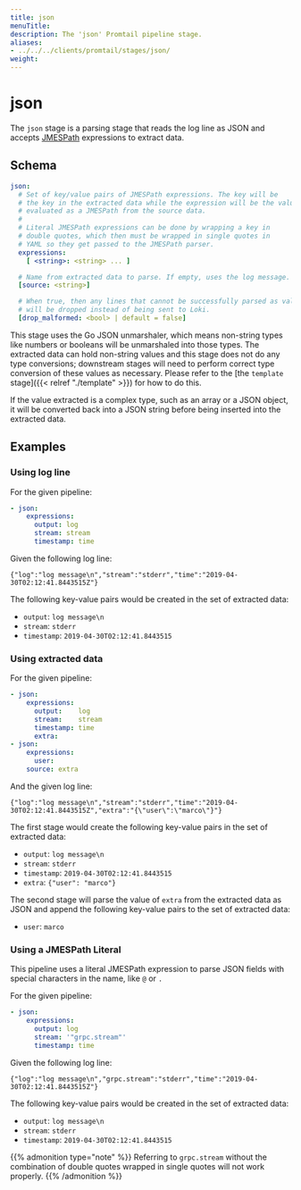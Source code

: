 ```yaml
---
title: json
menuTitle:  
description: The 'json' Promtail pipeline stage. 
aliases: 
- ../../../clients/promtail/stages/json/
weight:  
---
```


# json

The `json` stage is a parsing stage that reads the log line as JSON and accepts
[JMESPath](http://jmespath.org/) expressions to extract data.

## Schema

```yaml
json:
  # Set of key/value pairs of JMESPath expressions. The key will be
  # the key in the extracted data while the expression will be the value,
  # evaluated as a JMESPath from the source data.
  #
  # Literal JMESPath expressions can be done by wrapping a key in
  # double quotes, which then must be wrapped in single quotes in
  # YAML so they get passed to the JMESPath parser.
  expressions:
    [ <string>: <string> ... ]

  # Name from extracted data to parse. If empty, uses the log message.
  [source: <string>]

  # When true, then any lines that cannot be successfully parsed as valid JSON objects
  # will be dropped instead of being sent to Loki.
  [drop_malformed: <bool> | default = false]
```

This stage uses the Go JSON unmarshaler, which means non-string types like
numbers or booleans will be unmarshaled into those types. The extracted data
can hold non-string values and this stage does not do any type conversions;
downstream stages will need to perform correct type conversion of these values
as necessary. Please refer to the [the `template` stage]({{< relref "./template" >}}) for how
to do this.

If the value extracted is a complex type, such as an array or a JSON object, it
will be converted back into a JSON string before being inserted into the
extracted data.

## Examples

### Using log line

For the given pipeline:

```yaml
- json:
    expressions:
      output: log
      stream: stream
      timestamp: time
```

Given the following log line:

```
{"log":"log message\n","stream":"stderr","time":"2019-04-30T02:12:41.8443515Z"}
```

The following key-value pairs would be created in the set of extracted data:

- `output`: `log message\n`
- `stream`: `stderr`
- `timestamp`: `2019-04-30T02:12:41.8443515`

### Using extracted data

For the given pipeline:

```yaml
- json:
    expressions:
      output:    log
      stream:    stream
      timestamp: time
      extra:
- json:
    expressions:
      user:
    source: extra
```

And the given log line:

```
{"log":"log message\n","stream":"stderr","time":"2019-04-30T02:12:41.8443515Z","extra":"{\"user\":\"marco\"}"}
```

The first stage would create the following key-value pairs in the set of
extracted data:

- `output`: `log message\n`
- `stream`: `stderr`
- `timestamp`: `2019-04-30T02:12:41.8443515`
- `extra`: `{"user": "marco"}`

The second stage will parse the value of `extra` from the extracted data as JSON
and append the following key-value pairs to the set of extracted data:

- `user`: `marco`

### Using a JMESPath Literal

This pipeline uses a literal JMESPath expression to parse JSON fields with
special characters in the name, like `@` or `.`

For the given pipeline:

```yaml
- json:
    expressions:
      output: log
      stream: '"grpc.stream"'
      timestamp: time
```

Given the following log line:

```
{"log":"log message\n","grpc.stream":"stderr","time":"2019-04-30T02:12:41.8443515Z"}
```

The following key-value pairs would be created in the set of extracted data:

- `output`: `log message\n`
- `stream`: `stderr`
- `timestamp`: `2019-04-30T02:12:41.8443515`

{{% admonition type="note" %}}
Referring to `grpc.stream` without the combination of double quotes
wrapped in single quotes will not work properly.
{{% /admonition %}}
